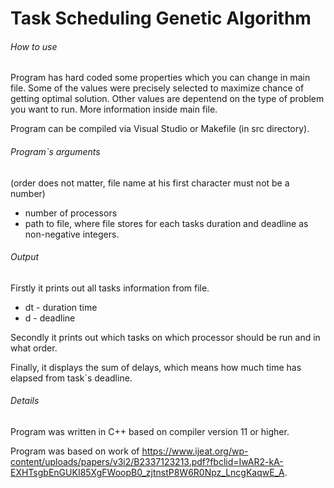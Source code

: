 # Task Scheduling Genetic Algorithm


###### How to use
Program has hard coded some properties which you can change in main file. Some of the values were precisely selected to maximize chance of getting optimal solution. Other values are depentend on the type of problem you want to run. More information inside main file.

Program can be compiled via Visual Studio or Makefile (in src directory).


###### Program`s arguments 
(order does not matter, file name at his first character must not be a number)
- number of processors
- path to file, where file stores for each tasks duration and deadline as non-negative integers.


###### Output
Firstly it prints out all tasks information from file. 
- dt - duration time
- d - deadline

Secondly it prints out which tasks on which processor should be run and in what order.

Finally, it displays the sum of delays, which means how much time has elapsed from task`s deadline.


###### Details
Program was written in C++ based on compiler version 11 or higher.

Program was based on work of https://www.ijeat.org/wp-content/uploads/papers/v3i2/B2337123213.pdf?fbclid=IwAR2-kA-EXHTsgbEnGUKI85XgFWoopB0_zjtnstP8W6R0Npz_LncgKaqwE_A.